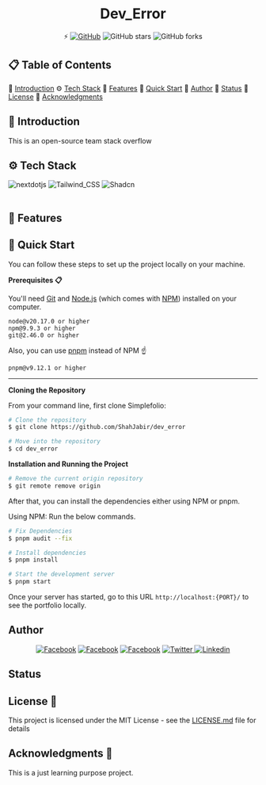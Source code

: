 <h1 align="center">Dev_Error</h1>

<div align="center">

⚡️ [![GitHub](https://img.shields.io/github/license/ShahJabir/dev_error?color=blue)](https://github.com/ShahJabir/dev_error/blob/main/LICENSE) ![GitHub stars](https://img.shields.io/github/stars/ShahJabir/dev_error) ![GitHub forks](https://img.shields.io/github/forks/ShahJabir/dev_error)

</div>

## 📋 <a name="table">Table of Contents</a>

🤖 [Introduction](#introduction)
⚙️ [Tech Stack](#tech-stack)
🔋 [Features](#features)
🤸 [Quick Start](#quick-start)
🚀 [Author](#authors)
🚀 [Status](#status)
📄 [License](#license)
🎁 [Acknowledgments](#acknowledgments)

## <a name="introduction">🤖 Introduction</a>

This is an open-source team stack overflow

## <a name="tech-stack">⚙️ Tech Stack</a>

  <div>
  <img src="https://img.shields.io/badge/-Next_JS-black?style=for-the-badge&logoColor=white&logo=nextdotjs&color=000000" alt="nextdotjs" />

  <img src="https://img.shields.io/badge/-Tailwind_CSS-white?style=for-the-badge&logoColor=white&logo=tailwindcss&color=06B6D4" alt="Tailwind_CSS" />

  <img src="https://img.shields.io/badge/-Shadcn_UI-white?style=for-the-badge&logoColor=white&logo=shadcnui&color=000000" alt="Shadcn" />

  </div> <br/>

## <a name="features">🔋 Features</a>


## <a name="quick-start">🤸 Quick Start</a>

You can follow these steps to set up the project locally on your machine.

**Prerequisites 📋**

You'll need [Git](https://git-scm.com) and [Node.js](https://nodejs.org/en/download/) (which comes with [NPM](http://npmjs.com)) installed on your computer.

```
node@v20.17.0 or higher
npm@9.9.3 or higher
git@2.46.0 or higher
```

Also, you can use [pnpm](https://pnpm.io/) instead of NPM ☝️

```
pnpm@v9.12.1 or higher
```

---

**Cloning the Repository**

From your command line, first clone Simplefolio:

<!-- # Clone the repository -->

```bash
# Clone the repository
$ git clone https://github.com/ShahJabir/dev_error
```

<!-- # Move into the repository -->

```bash
# Move into the repository
$ cd dev_error
```

**Installation and Running the Project**

<!-- # Remove the current origin repository -->

```bash
# Remove the current origin repository
$ git remote remove origin
```

After that, you can install the dependencies either using NPM or pnpm.

Using NPM: Run the below commands.

```bash
# Fix Dependencies
$ pnpm audit --fix
```

```bash
# Install dependencies
$ pnpm install
```

```bash
# Start the development server
$ pnpm start
```

Once your server has started, go to this URL `http://localhost:{PORT}/` to see the portfolio locally.

## <a name="authors"> Author </a>

<p align="center">
<a href="https://shahjabir.netlify.app">
<img src="https://img.shields.io/badge/Website-ShahJabir-black" alt="Facebook" /></a>
<a href="https://github.com/ShahJabir">
<img src="https://img.shields.io/badge/Github-ShahJabir-white" alt="Facebook" /></a>
<a href="https://www.facebook.com/shah.jabir.90">
<img src="https://img.shields.io/badge/Facebook-ShahJabir-blue" alt="Facebook" /></a>
<a href="https://x.com/TaqiJabir">
<img src="https://img.shields.io/badge/X-TaqiJabir-black" alt="Twitter" />
<a href="https://www.linkedin.com/in/shah-jabir-taqi-a63653211/">
<img src="https://img.shields.io/badge/Linkedin-shahjabirtaqi-blue" alt="Linkedin" /></a>
</a>
</p>

## <a name="status"> Status</a>


## <a name="license">License 📄</a>

This project is licensed under the MIT License - see the [LICENSE.md](https://github.com/ShahJabir/dev_error/blob/main/LICENSE) file for details

## <a name="acknowledgments">Acknowledgments 🎁 </a>

This is a just learning purpose project.
